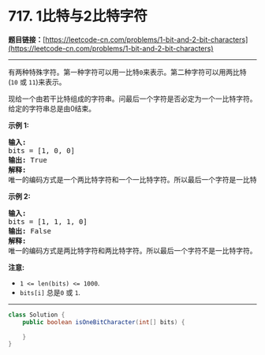 # 717. 1比特与2比特字符

**题目链接：**[https://leetcode-cn.com/problems/1-bit-and-2-bit-characters](https://leetcode-cn.com/problems/1-bit-and-2-bit-characters)

---

<div class="content__1Y2H">
 <div class="notranslate">
  <p>有两种特殊字符。第一种字符可以用一比特<code>0</code>来表示。第二种字符可以用两比特(<code>10</code>&nbsp;或&nbsp;<code>11</code>)来表示。</p> 
  <p>现给一个由若干比特组成的字符串。问最后一个字符是否必定为一个一比特字符。给定的字符串总是由0结束。</p> 
  <p><strong>示例&nbsp;1:</strong></p> 
  <pre class="language-text"><strong>输入:</strong> 
bits = [1, 0, 0]
<strong>输出:</strong> True
<strong>解释:</strong> 
唯一的编码方式是一个两比特字符和一个一比特字符。所以最后一个字符是一比特字符。
</pre> 
  <p><strong>示例&nbsp;2:</strong></p> 
  <pre class="language-text"><strong>输入:</strong> 
bits = [1, 1, 1, 0]
<strong>输出:</strong> False
<strong>解释:</strong> 
唯一的编码方式是两比特字符和两比特字符。所以最后一个字符不是一比特字符。
</pre> 
  <p><strong>注意:</strong></p> 
  <ul> 
   <li><code>1 &lt;= len(bits) &lt;= 1000</code>.</li> 
   <li><code>bits[i]</code> 总是<code>0</code> 或&nbsp;<code>1</code>.</li> 
  </ul> 
 </div>
</div>

---

```java
class Solution {
    public boolean isOneBitCharacter(int[] bits) {
        
    }
}
```